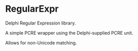 RegularExpr
===========

Delphi Regular Expression library.

A simple PCRE wrapper using the Delphi-supplied PCRE unit.

Allows for non-Unicode matching.